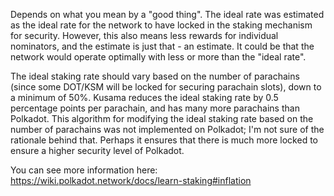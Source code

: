 Depends on what you mean by a "good thing". The ideal rate was estimated as the ideal rate for the network to have locked in the staking mechanism for security. However, this also means less rewards for individual nominators, and the estimate is just that - an estimate. It could be that the network would operate optimally with less or more than the "ideal rate".

The ideal staking rate should vary based on the number of parachains (since some DOT/KSM will be locked for securing parachain slots), down to a minimum of 50%. Kusama reduces the ideal staking rate by 0.5 percentage points per parachain, and has many more parachains than Polkadot. This algorithm for modifying the ideal staking rate based on the number of parachains was not implemented on Polkadot; I'm not sure of the rationale behind that. Perhaps it ensures that there is much more locked to ensure a higher security level of Polkadot.

You can see more information here: https://wiki.polkadot.network/docs/learn-staking#inflation